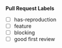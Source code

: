 

**Pull Request Labels**

<!--
While not necessary, you can help organize our issues by labeling this issue when you open it.  To add a label automatically, simply [x] mark the appropriate box below:
-->

- [ ] has-reproduction
- [ ] feature
- [ ] blocking
- [ ] good first review

<!--
You are also able to add labels by placing /label on a new line
followed by the label you would like to add. ex: /label discussion
-->

